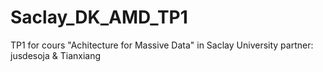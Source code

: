 # Saclay_DK_AMD_TP1
TP1 for cours "Achitecture for Massive Data" in Saclay University
partner: jusdesoja & Tianxiang 
